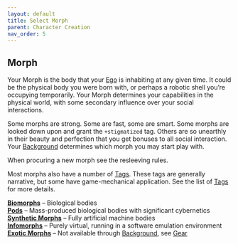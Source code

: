 ```yaml
---
layout: default
title: Select Morph
parent: Character Creation
nav_order: 5
---
```


## Morph

Your Morph is the body that your [Ego](/content/charactercreation/ego) is inhabiting at any given time. It could be the physical body you were born with, or perhaps a robotic shell you’re occupying temporarily. Your Morph determines your capabilities in the physical world, with some secondary influence over your social interactions.

Some morphs are strong. Some are fast, some are smart. Some morphs are looked down upon and grant the `+stigmatized` tag. Others are so unearthly in their beauty and perfection that you get bonuses to all social interaction. Your [Background](/content/charactercreation/background) determines which morph you may start play with.

When procuring a new morph see the resleeving rules.

Most morphs also have a number of [Tags](/content/tags). These tags are generally narrative, but some have game-mechanical application. See the list of [Tags](/content/tags) for more details.

**[Biomorphs](/content/morphs/biomorphs)** – Biological bodies  
**[Pods](/content/morphs/pods)** – Mass-produced biological bodies with significant cybernetics  
**[Synthetic Morphs](/content/morphs/synthetics)** – Fully artificial machine bodies  
**[Infomorphs](/content/morphs/infomorphs)** – Purely virtual, running in a software emulation environment  
**[Exotic Morphs](/content/morphs/exotics)** – Not available through [Background](/content/charactercreation/background), see [Gear](/content/gear)
